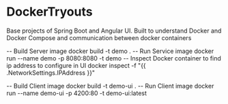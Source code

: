 # DockerTryouts

Base projects of Spring Boot and Angular UI.
Built to understand Docker and Docker Compose and communication between docker containers

-- Build Server image
docker build -t demo .
-- Run Service image
docker run --name demo -p 8080:8080 -t demo
-- Inspect Docker container to find ip address to configure in UI
docker inspect -f "{{ .NetworkSettings.IPAddress }}" <containerid>



-- Build Client image
docker build -t demo-ui .
-- Run Client image
docker run --name demo-ui -p 4200:80 -t demo-ui:latest
